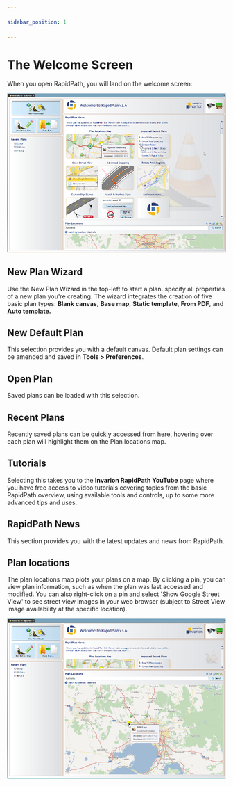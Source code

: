 ```yaml
---

sidebar_position: 1

---
```

# The Welcome Screen

When you open RapidPath, you will land on the welcome screen:

![components](./assets/Components_of_the_Welcome_screen.png)

## New Plan Wizard

Use the New Plan Wizard in the top-left to start a plan.  specify all properties of a new plan you're creating. The wizard integrates the creation of five basic plan types: **Blank canvas**, **Base map**, **Static template**, **From PDF**, and **Auto template.**

## New Default Plan

This selection provides you with a default canvas. Default plan settings can be amended and saved in **Tools > Preferences**.

## Open Plan

Saved plans can be loaded with this selection.

## Recent Plans

Recently saved plans can be quickly accessed from here, hovering over each plan will highlight them on the Plan locations map.

## Tutorials

Selecting this takes you to the **Invarion RapidPath YouTube** page where you have free access to video tutorials covering topics from the basic RapidPath overview, using available tools and controls, up to some more advanced tips and uses.

## RapidPath News

This section provides you with the latest updates and news from RapidPath.

## Plan locations

The plan locations map plots your plans on a map. By clicking a pin, you can view plan information, such as when the plan was last accessed and modified. You can also right-click on a pin and select 'Show Google Street View' to see street view images in your web browser (subject to Street View image availability at the specific location).

![locations](./assets/Plan_locations.png)
